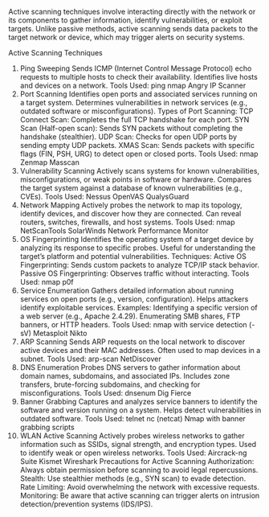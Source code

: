 Active scanning techniques involve interacting directly with the network or its components to gather information, identify vulnerabilities, or exploit targets. Unlike passive methods, active scanning sends data packets to the target network or device, which may trigger alerts on security systems.

Active Scanning Techniques
1. Ping Sweeping
Sends ICMP (Internet Control Message Protocol) echo requests to multiple hosts to check their availability.
Identifies live hosts and devices on a network.
Tools Used:
ping
nmap
Angry IP Scanner
2. Port Scanning
Identifies open ports and associated services running on a target system.
Determines vulnerabilities in network services (e.g., outdated software or misconfigurations).
Types of Port Scanning:
TCP Connect Scan: Completes the full TCP handshake for each port.
SYN Scan (Half-open scan): Sends SYN packets without completing the handshake (stealthier).
UDP Scan: Checks for open UDP ports by sending empty UDP packets.
XMAS Scan: Sends packets with specific flags (FIN, PSH, URG) to detect open or closed ports.
Tools Used:
nmap
Zenmap
Masscan
3. Vulnerability Scanning
Actively scans systems for known vulnerabilities, misconfigurations, or weak points in software or hardware.
Compares the target system against a database of known vulnerabilities (e.g., CVEs).
Tools Used:
Nessus
OpenVAS
QualysGuard
4. Network Mapping
Actively probes the network to map its topology, identify devices, and discover how they are connected.
Can reveal routers, switches, firewalls, and host systems.
Tools Used:
nmap
NetScanTools
SolarWinds Network Performance Monitor
5. OS Fingerprinting
Identifies the operating system of a target device by analyzing its response to specific probes.
Useful for understanding the target’s platform and potential vulnerabilities.
Techniques:
Active OS Fingerprinting: Sends custom packets to analyze TCP/IP stack behavior.
Passive OS Fingerprinting: Observes traffic without interacting.
Tools Used:
nmap
p0f
6. Service Enumeration
Gathers detailed information about running services on open ports (e.g., version, configuration).
Helps attackers identify exploitable services.
Examples:
Identifying a specific version of a web server (e.g., Apache 2.4.29).
Enumerating SMB shares, FTP banners, or HTTP headers.
Tools Used:
nmap with service detection (-sV)
Metasploit
Nikto
7. ARP Scanning
Sends ARP requests on the local network to discover active devices and their MAC addresses.
Often used to map devices in a subnet.
Tools Used:
arp-scan
NetDiscover
8. DNS Enumeration
Probes DNS servers to gather information about domain names, subdomains, and associated IPs.
Includes zone transfers, brute-forcing subdomains, and checking for misconfigurations.
Tools Used:
dnsenum
Dig
Fierce
9. Banner Grabbing
Captures and analyzes service banners to identify the software and version running on a system.
Helps detect vulnerabilities in outdated software.
Tools Used:
telnet
nc (netcat)
Nmap with banner grabbing scripts
10. WLAN Active Scanning
Actively probes wireless networks to gather information such as SSIDs, signal strength, and encryption types.
Used to identify weak or open wireless networks.
Tools Used:
Aircrack-ng Suite
Kismet
Wireshark
Precautions for Active Scanning
Authorization: Always obtain permission before scanning to avoid legal repercussions.
Stealth: Use stealthier methods (e.g., SYN scan) to evade detection.
Rate Limiting: Avoid overwhelming the network with excessive requests.
Monitoring: Be aware that active scanning can trigger alerts on intrusion detection/prevention systems (IDS/IPS).
